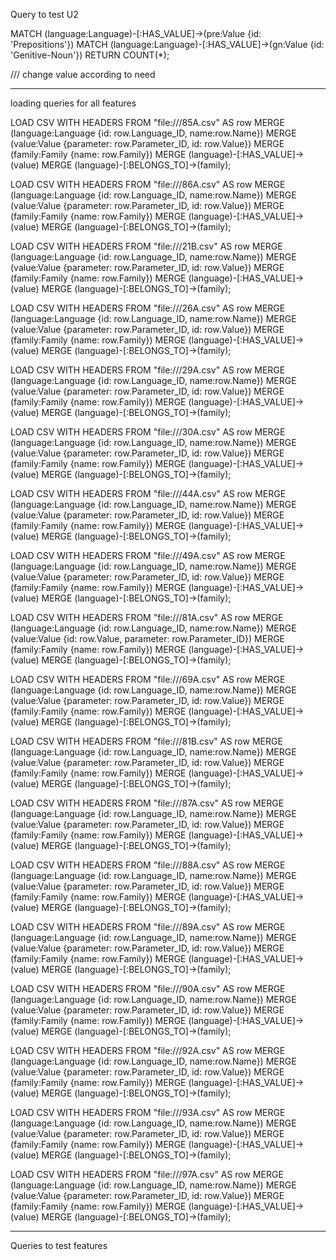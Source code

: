 Query to test U2

MATCH (language:Language)-[:HAS_VALUE]->(pre:Value {id: 'Prepositions'})
MATCH (language:Language)-[:HAS_VALUE]->(gn:Value {id: 'Genitive-Noun'})
RETURN COUNT(*);

/// change value according to need


------
loading queries for all features


LOAD CSV WITH HEADERS FROM "file:///85A.csv" AS row
MERGE (language:Language {id: row.Language_ID, name:row.Name})
MERGE (value:Value {parameter: row.Parameter_ID, id: row.Value})
MERGE (family:Family {name: row.Family})
MERGE (language)-[:HAS_VALUE]->(value)
MERGE (language)-[:BELONGS_TO]->(family);


LOAD CSV WITH HEADERS FROM "file:///86A.csv" AS row
MERGE (language:Language {id: row.Language_ID, name:row.Name})
MERGE (value:Value {parameter: row.Parameter_ID, id: row.Value})
MERGE (family:Family {name: row.Family})
MERGE (language)-[:HAS_VALUE]->(value)
MERGE (language)-[:BELONGS_TO]->(family);

LOAD CSV WITH HEADERS FROM "file:///21B.csv" AS row
MERGE (language:Language {id: row.Language_ID, name:row.Name})
MERGE (value:Value {parameter: row.Parameter_ID, id: row.Value})
MERGE (family:Family {name: row.Family})
MERGE (language)-[:HAS_VALUE]->(value)
MERGE (language)-[:BELONGS_TO]->(family);

LOAD CSV WITH HEADERS FROM "file:///26A.csv" AS row
MERGE (language:Language {id: row.Language_ID, name:row.Name})
MERGE (value:Value {parameter: row.Parameter_ID, id: row.Value})
MERGE (family:Family {name: row.Family})
MERGE (language)-[:HAS_VALUE]->(value)
MERGE (language)-[:BELONGS_TO]->(family);

LOAD CSV WITH HEADERS FROM "file:///29A.csv" AS row
MERGE (language:Language {id: row.Language_ID, name:row.Name})
MERGE (value:Value {parameter: row.Parameter_ID, id: row.Value})
MERGE (family:Family {name: row.Family})
MERGE (language)-[:HAS_VALUE]->(value)
MERGE (language)-[:BELONGS_TO]->(family);

LOAD CSV WITH HEADERS FROM "file:///30A.csv" AS row
MERGE (language:Language {id: row.Language_ID, name:row.Name})
MERGE (value:Value {parameter: row.Parameter_ID, id: row.Value})
MERGE (family:Family {name: row.Family})
MERGE (language)-[:HAS_VALUE]->(value)
MERGE (language)-[:BELONGS_TO]->(family);

LOAD CSV WITH HEADERS FROM "file:///44A.csv" AS row
MERGE (language:Language {id: row.Language_ID, name:row.Name})
MERGE (value:Value {parameter: row.Parameter_ID, id: row.Value})
MERGE (family:Family {name: row.Family})
MERGE (language)-[:HAS_VALUE]->(value)
MERGE (language)-[:BELONGS_TO]->(family);


LOAD CSV WITH HEADERS FROM "file:///49A.csv" AS row
MERGE (language:Language {id: row.Language_ID, name:row.Name})
MERGE (value:Value {parameter: row.Parameter_ID, id: row.Value})
MERGE (family:Family {name: row.Family})
MERGE (language)-[:HAS_VALUE]->(value)
MERGE (language)-[:BELONGS_TO]->(family);

LOAD CSV WITH HEADERS FROM "file:///81A.csv" AS row
MERGE (language:Language {id: row.Language_ID, name:row.Name})
MERGE (value:Value {id: row.Value, parameter: row.Parameter_ID})
MERGE (family:Family {name: row.Family})
MERGE (language)-[:HAS_VALUE]->(value)
MERGE (language)-[:BELONGS_TO]->(family);


LOAD CSV WITH HEADERS FROM "file:///69A.csv" AS row
MERGE (language:Language {id: row.Language_ID, name:row.Name})
MERGE (value:Value {parameter: row.Parameter_ID, id: row.Value})
MERGE (family:Family {name: row.Family})
MERGE (language)-[:HAS_VALUE]->(value)
MERGE (language)-[:BELONGS_TO]->(family);


LOAD CSV WITH HEADERS FROM "file:///81B.csv" AS row
MERGE (language:Language {id: row.Language_ID, name:row.Name})
MERGE (value:Value {parameter: row.Parameter_ID, id: row.Value})
MERGE (family:Family {name: row.Family})
MERGE (language)-[:HAS_VALUE]->(value)
MERGE (language)-[:BELONGS_TO]->(family);

LOAD CSV WITH HEADERS FROM "file:///87A.csv" AS row
MERGE (language:Language {id: row.Language_ID, name:row.Name})
MERGE (value:Value {parameter: row.Parameter_ID, id: row.Value})
MERGE (family:Family {name: row.Family})
MERGE (language)-[:HAS_VALUE]->(value)
MERGE (language)-[:BELONGS_TO]->(family);


LOAD CSV WITH HEADERS FROM "file:///88A.csv" AS row
MERGE (language:Language {id: row.Language_ID, name:row.Name})
MERGE (value:Value {parameter: row.Parameter_ID, id: row.Value})
MERGE (family:Family {name: row.Family})
MERGE (language)-[:HAS_VALUE]->(value)
MERGE (language)-[:BELONGS_TO]->(family);

LOAD CSV WITH HEADERS FROM "file:///89A.csv" AS row
MERGE (language:Language {id: row.Language_ID, name:row.Name})
MERGE (value:Value {parameter: row.Parameter_ID, id: row.Value})
MERGE (family:Family {name: row.Family})
MERGE (language)-[:HAS_VALUE]->(value)
MERGE (language)-[:BELONGS_TO]->(family);


LOAD CSV WITH HEADERS FROM "file:///90A.csv" AS row
MERGE (language:Language {id: row.Language_ID, name:row.Name})
MERGE (value:Value {parameter: row.Parameter_ID, id: row.Value})
MERGE (family:Family {name: row.Family})
MERGE (language)-[:HAS_VALUE]->(value)
MERGE (language)-[:BELONGS_TO]->(family);

LOAD CSV WITH HEADERS FROM "file:///92A.csv" AS row
MERGE (language:Language {id: row.Language_ID, name:row.Name})
MERGE (value:Value {parameter: row.Parameter_ID, id: row.Value})
MERGE (family:Family {name: row.Family})
MERGE (language)-[:HAS_VALUE]->(value)
MERGE (language)-[:BELONGS_TO]->(family);


LOAD CSV WITH HEADERS FROM "file:///93A.csv" AS row
MERGE (language:Language {id: row.Language_ID, name:row.Name})
MERGE (value:Value {parameter: row.Parameter_ID, id: row.Value})
MERGE (family:Family {name: row.Family})
MERGE (language)-[:HAS_VALUE]->(value)
MERGE (language)-[:BELONGS_TO]->(family);

LOAD CSV WITH HEADERS FROM "file:///97A.csv" AS row
MERGE (language:Language {id: row.Language_ID, name:row.Name})
MERGE (value:Value {parameter: row.Parameter_ID, id: row.Value})
MERGE (family:Family {name: row.Family})
MERGE (language)-[:HAS_VALUE]->(value)
MERGE (language)-[:BELONGS_TO]->(family);


------
Queries to test features